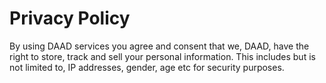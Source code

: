 # Privacy Policy

By using DAAD services you agree and consent that we, DAAD, have the right to store, track and sell your personal information. This includes but is not limited to, IP addresses, gender, age etc for security purposes.
